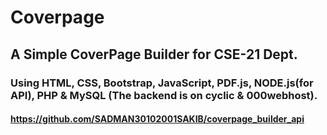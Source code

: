 # Coverpage
## A Simple CoverPage Builder for CSE-21 Dept. 
### Using HTML, CSS, Bootstrap, JavaScript, PDF.js, NODE.js(for API), PHP & MySQL (The backend is on cyclic & 000webhost).
#### https://github.com/SADMAN30102001SAKIB/coverpage_builder_api
